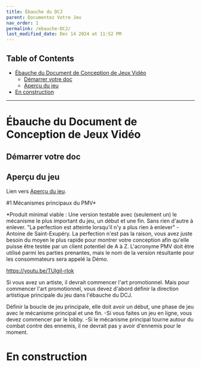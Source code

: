 ```yaml
---
title: Ébauche du DCJ
parent: Documentez Votre Jeu
nav_order: 1
permalink: /ebauche-DCJ/
last_modified_date: Dec 14 2024 at 11:52 PM
---
```


## Table of Contents
- [Ébauche du Document de Conception de Jeux Vidéo](#ébauche-du-document-de-conception-de-jeux-vidéo)
  - [Démarrer votre doc](#démarrer-votre-doc)
  - [Aperçu du jeu](#aperçu-du-jeu)
- [En construction](#en-construction)

---

# Ébauche du Document de Conception de Jeux Vidéo

## Démarrer votre doc

## Aperçu du jeu
Lien vers [Aperçu du jeu](/GameDevelopment/GDD/game-overview/).

#1 Mécanismes principaux du PMV*

*Produit minimal viable : Une version testable avec (seulement un) le mécanisme le plus important du jeu, un début et une fin. Sans rien d'autre à enlever.
"La perfection est atteinte lorsqu'il n'y a plus rien à enlever" - Antoine de Saint-Exupéry.
La perfection n'est pas la raison, vous avez juste besoin du moyen le plus rapide pour montrer votre conception afin qu'elle puisse être testée par un client potentiel de A à Z.
L'acronyme PMV doit être utilisé parmi les parties prenantes, mais le nom de la version résultante pour les consommateurs sera appelé la Démo.

https://youtu.be/TUlgiI-rIok

Si vous avez un artiste, il devrait commencer l'art promotionnel. Mais pour commencer l'art promotionnel, vous devez d'abord définir la direction artistique principale du jeu dans l'ébauche du DCJ.

Définir la boucle de jeu principale, elle doit avoir un début, une phase de jeu avec le mécanisme principal et une fin.
-Si vous faites un jeu en ligne, vous devez commencer par le lobby.
-Si le mécanisme principal tourne autour du combat contre des ennemis, il ne devrait pas y avoir d'ennemis pour le moment.

# En construction